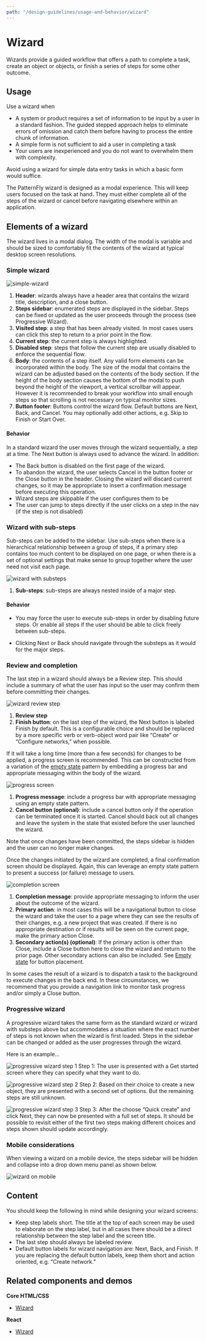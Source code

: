 ```yaml
---
path: "/design-guidelines/usage-and-behavior/wizard"
---
```

# Wizard
Wizards provide a guided workflow that offers a path to complete a task, create an object or objects, or finish a series of steps for some other outcome.

## Usage
Use a wizard when

* A system or product requires a set of information to be input by a user in a standard fashion. The guided stepped approach helps to eliminate errors of omission and catch them before having to process the entire chunk of information.
* A simple form is not sufficient to aid a user in completing a task
* Your users are inexperienced and you do not want to overwhelm them with complexity.

Avoid using a wizard for simple data entry tasks in which a basic form would suffice.

The PatternFly wizard is designed as a modal experience. This will keep users focused on the task at hand. They must either complete all of the steps of the wizard or cancel before navigating elsewhere within an application.

## Elements of a wizard
The wizard lives in a modal dialog. The width of the modal is variable and should be sized to comfortably fit the contents of the wizard at typical desktop screen resolutions.

### Simple wizard

![simple-wizard](./img/standard-wizard.png)

1. **Header**: wizards always have a header area that contains the wizard title, description, and a close button.
2. **Steps sidebar**: enumerated steps are displayed in the sidebar. Steps can be fixed or updated as the user proceeds through the process (see Progressive Wizard).
3. **Visited step**: a step that has been already visited. In most cases users can click this step to return to a prior point in the flow.
4. **Current step**: the current step is always highlighted.
5. **Disabled step**: steps that follow the current step are usually disabled to enforce the sequential flow.
6. **Body**: the contents of a step itself. Any valid form elements can be incorporated within the body. The size of the modal that contains the wizard can be adjusted based on the contents of the body section. If the height of the body section causes the bottom of the modal to push beyond the height of the viewport, a vertical scrollbar will appear. However it is recommended to break your workflow into small enough steps so that scrolling is not necessary on typical monitor sizes.
7. **Button footer**: Buttons control the wizard flow. Default buttons are Next, Back, and Cancel. You may optionally add other actions, e.g. Skip to Finish or Start Over.

#### Behavior
In a standard wizard the user moves through the wizard sequentially, a step at a time. The Next button is always used to advance the wizard. In addition:

* The Back button is disabled on the first page of the wizard.
* To abandon the wizard, the user selects Cancel in the button footer or the Close button in the header. Closing the wizard will discard current changes, so it may be appropriate to insert a confirmation message before executing this operation.
* Wizard steps are skippable if the user configures them to be
* The user can jump to steps directly if the user clicks on a step in the nav (if the step is not disabled)

### Wizard with sub-steps
Sub-steps can be added to the sidebar. Use sub-steps when there is a hierarchical relationship between a group of steps, if a primary step contains too much content to be displayed on one page, or when there is a set of optional settings that make sense to group together where the user need not visit each page.

![wizard with substeps](./img/wizard-with-substeps.png)

1. **Sub-steps**: sub-steps are always nested inside of a major step.

#### Behavior

* You may force the user to execute sub-steps in order by disabling future steps. Or enable all steps if the user should be able to click freely between sub-steps.

* Clicking Next or Back should navigate through the substeps as it would for the major steps.

### Review and completion
The last step in a wizard should always be a Review step. This should include a summary of what the user has input so the user may confirm them before committing their changes.

![wizard review step](./img/review-screen.png)

1. **Review step**
2. **Finish button**: on the last step of the wizard, the Next button is labeled Finish by default. This is a configurable choice and should be replaced by a more specific verb or verb-object word pair like “Create” or “Configure networks,” when possible.

If it will take a long time (more than a few seconds) for changes to be applied, a progress screen is recommended. This can be constructed from a variation of the [empty state](/design-guidelines/usage-and-behavior/empty-state) pattern by embedding a progress bar and appropriate messaging within the body of the wizard.

![progress screen](./img/progress-screen.png)

1. **Progress message**: include a progress bar with appropriate messaging using an empty state pattern.
2. **Cancel button (optional)**: include a cancel button only if the operation can be terminated once it is started. Cancel should back out all changes and leave the system in the state that existed before the user launched the wizard.

Note that once changes have been committed, the steps sidebar is hidden and the user can no longer make changes.

Once the changes initiated by the wizard are completed, a final confirmation screen should be displayed. Again, this can leverage an empty state pattern to present a success (or failure) message to users.

![completion screen](./img/completion-screen.png)
1. **Completion message**: provide appropriate messaging to inform the user about the outcome of the wizard.
2. **Primary action**: in most cases this will be a navigational button to close the wizard and take the user to a page where they can see the results of their changes, e.g. a new project that was created. If there is no appropriate destination or if results will be seen on the current page, make the primary action Close.
3. **Secondary action(s) (optional)**: If the primary action is other than Close, include a Close button here to close the wizard and return to the prior page. Other secondary actions can also be included. See [Empty state](/design-guidelines/usage-and-behavior/empty-state) for button placement.

In some cases the result of a wizard is to dispatch a task to the background to execute changes in the back end. In these circumstances, we recommend that you provide a navigation link to monitor task progress and/or simply a Close button.

### Progressive wizard
A progressive wizard takes the same form as the standard wizard or wizard with substeps above but accommodates a situation where the exact number of steps is not known when the wizard is first loaded. Steps in the sidebar can be changed or added as the user progresses through the wizard.

Here is an example...

![progressive wizard step 1](./img/wizard-progressive-step1.png)
Step 1: The user is presented with a Get started screen where they can specify what they want to do.

![progressive wizard step 2](./img/wizard-progressive-step2-new.png)
Step 2: Based on their choice to create a new object, they are presented with a second set of options. But the remaining steps are still unknown.

![progressive wizard step 3](./img/wizard-progressive-step3-new.png)
Step 3: After the choose “Quick create” and click Next, they can now be presented with a full set of steps. It should be possible to revisit either of the first two steps making different choices and steps shown should update accordingly.

### Mobile considerations
When viewing a wizard on a mobile device, the steps sidebar will be hidden and collapse into a drop down menu panel as shown below.

![wizard on mobile](./img/mobile-wizard.png)


## Content
You should keep the following in mind while designing your wizard screens:

* Keep step labels short. The title at the top of each screen may be used to elaborate on the step label, but in all cases there should be a direct relationship between the step label and the screen title.
* The last step should always be labeled review.
* Default button labels for wizard navigation are: Next, Back, and Finish. If you are replacing the default button labels, keep them short and action oriented, e.g. “Create network.”


## Related components and demos
**Core HTML/CSS**
* [Wizard](/documentation/core/components/wizard)

**React**
* [Wizard](/documentation/react/components/wizard)
